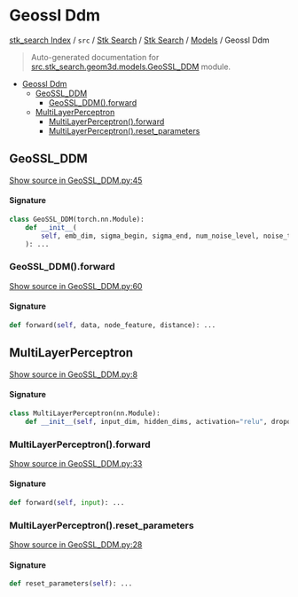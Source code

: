 # Geossl Ddm

[stk_search Index](../../../../README.md#stk_search-index) / `src` / [Stk Search](../../index.md#stk-search) / [Stk Search](../../index.md#stk-search) / [Models](./index.md#models) / Geossl Ddm

> Auto-generated documentation for [src.stk_search.geom3d.models.GeoSSL_DDM](https://github.com/mohammedazzouzi15/STK_search/blob/main/src/stk_search/geom3d/models/GeoSSL_DDM.py) module.

- [Geossl Ddm](#geossl-ddm)
  - [GeoSSL_DDM](#geossl_ddm)
    - [GeoSSL_DDM().forward](#geossl_ddm()forward)
  - [MultiLayerPerceptron](#multilayerperceptron)
    - [MultiLayerPerceptron().forward](#multilayerperceptron()forward)
    - [MultiLayerPerceptron().reset_parameters](#multilayerperceptron()reset_parameters)

## GeoSSL_DDM

[Show source in GeoSSL_DDM.py:45](https://github.com/mohammedazzouzi15/STK_search/blob/main/src/stk_search/geom3d/models/GeoSSL_DDM.py#L45)

#### Signature

```python
class GeoSSL_DDM(torch.nn.Module):
    def __init__(
        self, emb_dim, sigma_begin, sigma_end, num_noise_level, noise_type, anneal_power
    ): ...
```

### GeoSSL_DDM().forward

[Show source in GeoSSL_DDM.py:60](https://github.com/mohammedazzouzi15/STK_search/blob/main/src/stk_search/geom3d/models/GeoSSL_DDM.py#L60)

#### Signature

```python
def forward(self, data, node_feature, distance): ...
```



## MultiLayerPerceptron

[Show source in GeoSSL_DDM.py:8](https://github.com/mohammedazzouzi15/STK_search/blob/main/src/stk_search/geom3d/models/GeoSSL_DDM.py#L8)

#### Signature

```python
class MultiLayerPerceptron(nn.Module):
    def __init__(self, input_dim, hidden_dims, activation="relu", dropout=0): ...
```

### MultiLayerPerceptron().forward

[Show source in GeoSSL_DDM.py:33](https://github.com/mohammedazzouzi15/STK_search/blob/main/src/stk_search/geom3d/models/GeoSSL_DDM.py#L33)

#### Signature

```python
def forward(self, input): ...
```

### MultiLayerPerceptron().reset_parameters

[Show source in GeoSSL_DDM.py:28](https://github.com/mohammedazzouzi15/STK_search/blob/main/src/stk_search/geom3d/models/GeoSSL_DDM.py#L28)

#### Signature

```python
def reset_parameters(self): ...
```